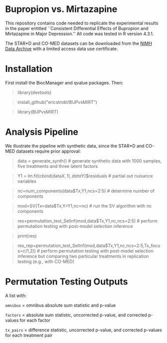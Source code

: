 # Bupropion vs. Mirtazapine
This repository contains code needed to replicate the experimental results in the paper entitled ``Consistent Differential Effects of Bupropion and Mirtazapine in Major Depression.'' All code was tested in R version 4.3.1.

The STAR*D and CO-MED datasets can be downloaded from the [NIMH Data Archive](https://nda.nih.gov/) with a limited access data use certificate. 

# Installation
First install the BiocManager and qvalue packages. Then:

> library(devtools)

> install_github("ericstrobl/BUPvsMIRT")

> library(BUPvsMIRT)

# Analysis Pipeline

We illustrate the pipeline with synthetic data, since the STAR*D and CO-MED datasets require prior approval:

> data = generate_synth() # generate synthetic data with 1000 samples, five treatments and three latent factors

> Y1 = lm.fit(cbind(data$X,1),data$Y)$residuals # partial out nuisance variables

> nc=num_components(data$Tx,Y1,ncs=2:5) # determine number of components

> mod=SV(Tx=data$Tx,Y=Y1,nc=nc) # run the SV algorithm with nc components

> res=permutation_test_SelInf(mod,data$Tx,Y1,nc,ncs=2:5) # perform permutation testing with post-model selection inference

> print(res)

> res_rep=permutation_test_SelInf(mod,data$Tx,Y1,nc,ncs=2:5,Tx_focus=c(1,2)) # perform permutation testing with post-model selection inference but comparing two particular treatments in replication testing (e.g., with CO-MED)

# Permutation Testing Outputs

A list with:

`omnibus` = omnibus absolute sum statistic and p-value

`factors` = absolute sum statistic, uncorrected p-value, and corrected p-values for each factor

`tx_pairs` = difference statistic, uncorrected p-value, and corrected p-values for each treatment pair





